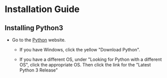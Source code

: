 # Installation Guide


## Installing Python3

* Go to the [Python](https://www.python.org/downloads/) website.
    * If you have Windows, click the yellow "Download Python".
    
    * If you have a different OS, under "Looking for Python with a different OS", click the appropriate OS. Then click the link for the "Latest Python 3 Release"